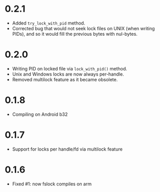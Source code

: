 # 0.2.1
* Added `try_lock_with_pid` method.
* Corrected bug that would not seek lock files on UNIX (when writing PIDs), and
    so it would fill the previous bytes with nul-bytes.

# 0.2.0
* Writing PID on locked file via `lock_with_pid()` method.
* Unix and Windows locks are now always per-handle.
* Removed multilock feature as it became obsolete.

# 0.1.8
* Compiling on Android b32

# 0.1.7
* Support for locks per handle/fd via multilock feature

# 0.1.6
* Fixed #1: now fslock compiles on arm

